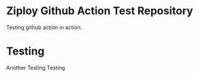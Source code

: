 # Ziploy Github Action Test Repository
Testing github action in action.

# Testing
Another Testing Testing